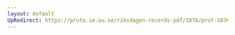 ```yaml
---
layout: default
UpRedirect: https://pruto.im.uu.se/riksdagen-records-pdf/1876/prot-1876--fk--024/prot-1876--fk--024_010.pdf
---
```

